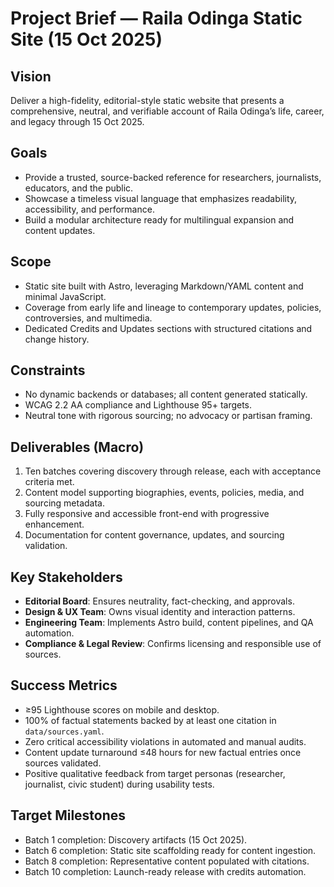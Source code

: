 # Project Brief — Raila Odinga Static Site (15 Oct 2025)

## Vision
Deliver a high-fidelity, editorial-style static website that presents a comprehensive, neutral, and verifiable account of Raila Odinga’s life, career, and legacy through 15 Oct 2025.

## Goals
- Provide a trusted, source-backed reference for researchers, journalists, educators, and the public.
- Showcase a timeless visual language that emphasizes readability, accessibility, and performance.
- Build a modular architecture ready for multilingual expansion and content updates.

## Scope
- Static site built with Astro, leveraging Markdown/YAML content and minimal JavaScript.
- Coverage from early life and lineage to contemporary updates, policies, controversies, and multimedia.
- Dedicated Credits and Updates sections with structured citations and change history.

## Constraints
- No dynamic backends or databases; all content generated statically.
- WCAG 2.2 AA compliance and Lighthouse 95+ targets.
- Neutral tone with rigorous sourcing; no advocacy or partisan framing.

## Deliverables (Macro)
1. Ten batches covering discovery through release, each with acceptance criteria met.
2. Content model supporting biographies, events, policies, media, and sourcing metadata.
3. Fully responsive and accessible front-end with progressive enhancement.
4. Documentation for content governance, updates, and sourcing validation.

## Key Stakeholders
- **Editorial Board**: Ensures neutrality, fact-checking, and approvals.
- **Design & UX Team**: Owns visual identity and interaction patterns.
- **Engineering Team**: Implements Astro build, content pipelines, and QA automation.
- **Compliance & Legal Review**: Confirms licensing and responsible use of sources.

## Success Metrics
- ≥95 Lighthouse scores on mobile and desktop.
- 100% of factual statements backed by at least one citation in `data/sources.yaml`.
- Zero critical accessibility violations in automated and manual audits.
- Content update turnaround ≤48 hours for new factual entries once sources validated.
- Positive qualitative feedback from target personas (researcher, journalist, civic student) during usability tests.

## Target Milestones
- Batch 1 completion: Discovery artifacts (15 Oct 2025).
- Batch 6 completion: Static site scaffolding ready for content ingestion.
- Batch 8 completion: Representative content populated with citations.
- Batch 10 completion: Launch-ready release with credits automation.
